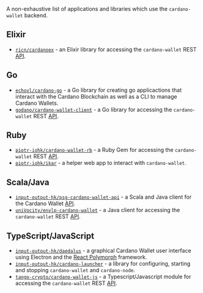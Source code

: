 A non-exhaustive list of applications and libraries which use the `cardano-wallet` backend.

## Elixir

 * [`ricn/cardanoex`](https://github.com/ricn/cardanoex) - an Elixir library for accessing the `cardano-wallet` REST [API][].

## Go

 * [`echovl/cardano-go`](https://github.com/echovl/cardano-go) - a Go library for creating go applicactions that interact with the Cardano Blockchain as well as a CLI to manage Cardano Wallets.
 * [`godano/cardano-wallet-client`](https://github.com/godano/cardano-wallet-client) - a Go library for accessing the `cardano-wallet` REST [API][]. 

## Ruby

 * [`piotr-iohk/cardano-wallet-rb`](https://github.com/piotr-iohk/cardano-wallet-rb) - a Ruby Gem for accessing the `cardano-wallet` REST [API][].
 * [`piotr-iohk/ikar`](https://github.com/piotr-iohk/ikar) - a helper web app to interact with `cardano-wallet`.
 
## Scala/Java

 * [`input-output-hk/psg-cardano-wallet-api`](https://github.com/input-output-hk/psg-cardano-wallet-api) - a Scala and Java client for the Cardano Wallet [API][].
 * [`uniVocity/envlp-cardano-wallet`](https://github.com/uniVocity/envlp-cardano-wallet) - a Java client for accessing the `cardano-wallet` REST [API][].

## TypeScript/JavaScript

 * [`input-output-hk/daedalus`](https://github.com/input-output-hk/daedalus) - a graphical Cardano Wallet user interface using Electron and the [React Polymorph](https://github.com/input-output-hk/react-polymorph) framework.
 * [`input-output-hk/cardano-launcher`](https://github.com/input-output-hk/cardano-launcher) - a library for configuring, starting and stopping `cardano-wallet` and `cardano-node`.
 * [`tango-crypto/cardano-wallet-js`](https://github.com/tango-crypto/cardano-wallet-js) - a Typescript/Javascript module for accessing the `cardano-wallet` REST [API][].
 
[api]: https://input-output-hk.github.io/cardano-wallet/api/edge/

